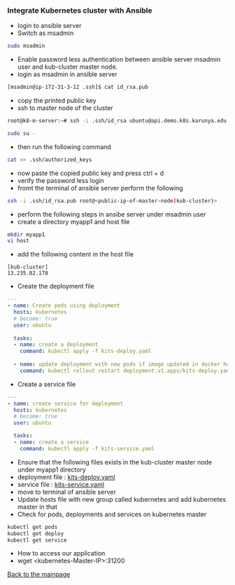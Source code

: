 ### Integrate Kubernetes cluster with Ansible
* login to ansible server
* Switch as msadmin
``` bash
sudo msadmin
```
* Enable password less authentication between ansible server msadmin user and kub-cluster master node.
* login as msadmin in ansible server
``` bash
[msadmin@ip-172-31-3-12 .ssh]$ cat id_rsa.pub
```
* copy the printed public key
* ssh to master node of the cluster
``` bash
root@k8-m-server:~# ssh -i .ssh/id_rsa ubuntu@api.demo.k8s.karunya.edu

sudo su -
```
* then run the following command
``` bash 
cat >> .ssh/authorized_keys
```
* now paste the copied public key and press ctrl + d
* verify the password less login
* fromt the terminal of ansible server perform the following
``` bash
ssh -i .ssh/id_rsa.pub root@<public-ip-of-master-node(kub-cluster)>
```
* perform the following steps in ansibe server under msadmin user
* create a directory myapp1 and host file 
``` bash
mkdir myapp1
vi host
```
* add the following content in the host file
``` 
[kub-cluster]
13.235.82.178
```
* Create the deployment file
``` yaml
---
- name: Create pods using deployment 
  hosts: kubernetes 
  # become: true
  user: ubuntu
 
  tasks: 
  - name: create a deployment
    command: kubectl apply -f kits-deploy.yaml
 
  - name: update deployment with new pods if image updated in docker hub
    command: kubectl rollout restart deployment.v1.apps/kits-deploy.yaml
```
* Create a service file
``` yaml
---
- name: create service for deployment
  hosts: kubernetes
  # become: true
  user: ubuntu

  tasks:
  - name: create a service
    command: kubectl apply -f kits-service.yaml
```
* Ensure that the following files exists in the kub-cluster master node under myapp1 directory
* deployment file : [kits-deploy.yaml](https://github.com/blrk/learn-docker.io/blob/master/Kubernetes/kits-deploy.yaml)
* service file : [kits-service.yaml](https://github.com/blrk/learn-docker.io/blob/master/Kubernetes/kits-service.yaml)
* move to terminal of ansible server
* Update hosts file with new group called kubernetes and add kubernetes master in that
* Check for pods, deployments and services on kubernetes master
``` bash 
kubectl get pods 
kubectl get deploy 
kubectl get service 
```
* How to access our application 
* wget \<kubernetes-Master-IP\>:31200

[Back to the mainpage](https://github.com/blrk/learn-devops.io/wiki)



